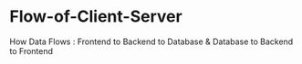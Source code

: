 # Flow-of-Client-Server
How Data Flows : Frontend to Backend to Database &amp; Database to Backend to Frontend
